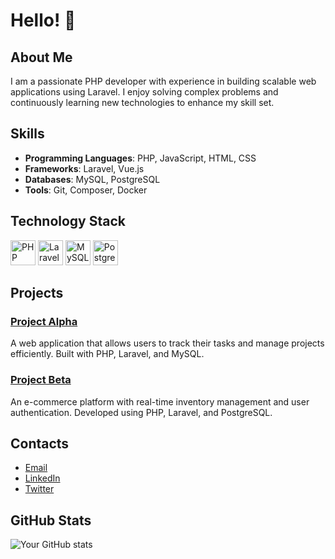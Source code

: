 # Hello! 👋

## About Me

I am a passionate PHP developer with experience in building scalable web applications using Laravel. I enjoy solving complex problems and continuously learning new technologies to enhance my skill set.

## Skills

- **Programming Languages**: PHP, JavaScript, HTML, CSS
- **Frameworks**: Laravel, Vue.js
- **Databases**: MySQL, PostgreSQL
- **Tools**: Git, Composer, Docker

## Technology Stack

[<img src="https://cdn.simpleicons.org/php/777BB4" alt="PHP" width="40" />](https://www.php.net/)
[<img src="https://cdn.simpleicons.org/laravel/FF2D20" alt="Laravel" width="40" />](https://laravel.com/)
[<img src="https://cdn.simpleicons.org/mysql/4479A1" alt="MySQL" width="40" />](https://www.mysql.com/)
[<img src="https://cdn.simpleicons.org/postgresql/336791" alt="PostgreSQL" width="40" />](https://www.postgresql.org/)

## Projects

### [Project Alpha](https://github.com/yourusername/project-alpha)
A web application that allows users to track their tasks and manage projects efficiently. Built with PHP, Laravel, and MySQL.

### [Project Beta](https://github.com/yourusername/project-beta)
An e-commerce platform with real-time inventory management and user authentication. Developed using PHP, Laravel, and PostgreSQL.

## Contacts

- [Email](mailto:your.email@example.com)
- [LinkedIn](https://www.linkedin.com/in/yourprofile)
- [Twitter](https://twitter.com/yourprofile)

## GitHub Stats

![Your GitHub stats](https://github-readme-stats.vercel.app/api?username=yourusername&show_icons=true&theme=dark)

<!--
ruzen01/ruzen01 is a ✨ _special_ ✨ repository because its README.md (this file) appears on your GitHub profile.

Here are some ideas to get you started:

- 🔭 I’m currently working on ...
- 🌱 I’m currently learning ...
- 👯 I’m looking to collaborate on ...
- 🤔 I’m looking for help with ...
- 💬 Ask me about ...
- 📫 How to reach me: ...
- 😄 Pronouns: ...
- ⚡ Fun fact: ...
-->
